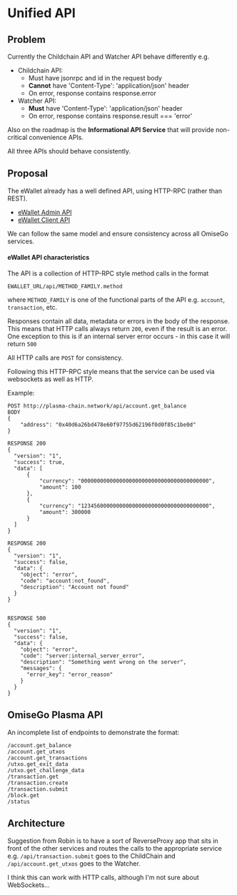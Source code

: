 # Unified API

## Problem
Currently the Childchain API and Watcher API behave differently e.g.
 - Childchain API:
   - Must have jsonrpc and id in the request body
   - **Cannot** have 'Content-Type': 'application/json' header
   - On error, response contains response.error
 - Watcher API:
   - **Must** have 'Content-Type': 'application/json' header
   - On error, response contains response.result === 'error'

Also on the roadmap is the **Informational API Service** that will provide non-critical convenience APIs.

All three APIs should behave consistently.
  
## Proposal
The eWallet already has a well defined API, using HTTP-RPC (rather than REST).
 - [eWallet Admin API](https://ewallet.staging.omisego.io/api/admin/docs.ui)
 - [eWallet Client API](https://ewallet.staging.omisego.io/api/client/docs.ui)

We can follow the same model and ensure consistency across all OmiseGo services.

#### eWallet API characteristics
The API is a collection of HTTP-RPC style method calls in the format
```
EWALLET_URL/api/METHOD_FAMILY.method
```
where `METHOD_FAMILY` is one of the functional parts of the API e.g. `account`, `transaction`, etc.

Responses contain all data, metadata or errors in the body of the response. This means that HTTP calls always return `200`, even if the result is an error. One exception to this is if an internal server error occurs - in this case it will return `500`

All HTTP calls are `POST` for consistency.

Following this HTTP-RPC style means that the service can be used via websockets as well as HTTP.

Example:
```
POST http://plasma-chain.network/api/account.get_balance
BODY
{
    "address": "0x40d6a26bd478e60f97755d62196f0d0f85c1be0d"
}

RESPONSE 200
{
  "version": "1",
  "success": true,
  "data": [
      {
          "currency": "0000000000000000000000000000000000000000",
          "amount": 100
      },
      {
          "currency": "1234560000000000000000000000000000000000",
          "amount": 300000
      }
  ]
}

RESPONSE 200
{
  "version": "1",
  "success": false,
  "data": {
    "object": "error",
    "code": "account:not_found",
    "description": "Account not found"
  }
}


RESPONSE 500
{
  "version": "1",
  "success": false,
  "data": {
    "object": "error",
    "code": "server:internal_server_error",
    "description": "Something went wrong on the server",
    "messages": {
      "error_key": "error_reason"
    }
  }
}
```
## OmiseGo Plasma API
An incomplete list of endpoints to demonstrate the format:
```
/account.get_balance
/account.get_utxos
/account.get_transactions
/utxo.get_exit_data
/utxo.get_challenge_data
/transaction.get
/transaction.create
/transaction.submit
/block.get
/status
```

## Architecture
Suggestion from Robin is to have a sort of ReverseProxy app that sits in front of the other services and routes the calls to the appropriate service e.g. `/api/transaction.submit` goes to the ChildChain and `/api/account.get_utxos` goes to the Watcher.

I think this can work with HTTP calls, although I'm not sure about WebSockets...
